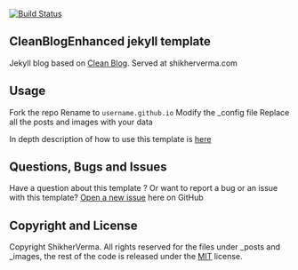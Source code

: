 [![Build Status](https://travis-ci.org/ShikherVerma/Shikherverma.github.io.svg?branch=master)](https://travis-ci.org/ShikherVerma/Shikherverma.github.io)

## CleanBlogEnhanced jekyll template

Jekyll blog based on [Clean Blog](http://startbootstrap.com/template-overviews/clean-blog/). Served at shikherverma.com

## Usage

Fork the repo
Rename to `username.github.io`
Modify the _config file
Replace all the posts and images with your data

In depth description of how to use this template is [here](http://shikherverma.com/blog/Yet-Another-Jekyll-Blog)

## Questions, Bugs and Issues

Have a question about this template ? Or want to report a bug or an issue with this template? [Open a new issue](https://github.com/ShikherVerma/shikherverma.github.io/issues) here on GitHub

## Copyright and License

Copyright ShikherVerma. All rights reserved for the files under _posts and _images, the rest of the code is released under the [MIT](https://github.com/ShikherVerma/shikherverma.github.io/blob/gh-pages/LICENSE) license.
